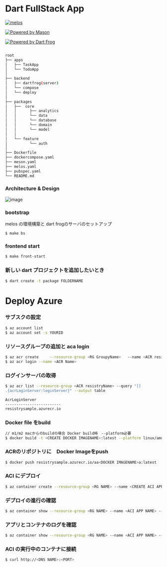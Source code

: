 #  Dart FullStack App 



[![melos](https://img.shields.io/badge/maintained%20with-melos-f700ff.svg?style=flat-square)](https://github.com/invertase/melos)

[![Powered by Mason](https://img.shields.io/endpoint?url=https%3A%2F%2Ftinyurl.com%2Fmason-badge)](https://github.com/felangel/mason)

[![Powered by Dart Frog](https://img.shields.io/endpoint?url=https://tinyurl.com/dartfrog-badge)](https://dartfrog.vgv.dev)

```sh

root
├── apps
│   ├── TaskApp
│   └── TodoApp
│ 
├── backend
│   ├── dartfrog(server)
│   └── compose
│   └── deploy
│  
├── packages
│   ├──  core
│   │      ├── analytics
│   │      └── data
│   │      └── database
│   │      └── domain
│   │      └── model
│   │
│   └── feature
│          └── auth
│
├── Dockerfile
├── dockercompose.yaml
├── meson.yaml   
├── melos.yaml  
├── pubspec.yaml 
└── README.md

```

### Architecture & Design

![image](https://github.com/rensawamo/melos-fullstack-app/assets/106803080/f8268492-f778-44ed-a193-f5e404bce366)



### bootstrap
melos の環境構築と dart frogのサーバのセットアップ
```sh
$ make bs
```

### frontend start 
```sh
$ make front-start 
```

### 新しい dart  プロジェクトを追加したいとき
```sh
$ dart create -t package FOLDERNAME
```


# Deploy Azure
### サブスクの設定
```sh
$ az account list
$ az account set -s YOURID
```

### リソースグループの追加と aca login
```sh
$ az acr create     --resource-group <RG GroupyName>   --name <ACR resistryName>     --sku basic     --admin-enabled true
$ az acr login --name <ACR Name>
```

### ログインサーバの取得
```sh
$ az acr list --resource-group <ACR resistryName> --query "[]
.{acrLoginServer:loginServer}" --output table

AcrLoginServer
-------------------------
resistrysample.azurecr.io
```

### Docker file をbuild
```sh
// m1/m2 macからのbuildの場合 Docker build時　--platform必要
$ docker build -t <CREATE DOCKER IMAGENAME>:latest --platform linux/amd64 .
```

### ACRのリポジトリに　Docker Imageをpush
```sh
$ docker push resistrysample.azurecr.io/aa<DOCKER IMAGENAME>a:latest
```


### ACI にデプロイ
```sh
$ az container create --resource-group <RG NAME> --name <CREATE ACI APP NAME> --image <acrLoginServer>/aci-tutorial-app:v1 --cpu 1 --memory 1 --registry-login-server <acrLoginServer> --registry-username <service-principal-ID> --registry-password <service-principal-password> --ip-address Public --dns-name-label <aciDnsLabel> --ports 80
```

### デプロイの進行の確認
```sh
$ az container show --resource-group <RG NAME> --name <ACI APP NAME> --query instanceView.state
```

### アプリとコンテナのログを確認
```sh
$ az container show --resource-group <RG NAME> --name <ACI APP NAME> --query ipAddress.fqdn
```


### ACI の実行中のコンテナに接続
```sh
$ curl http://<DNS NAME>:<PORT>
```



